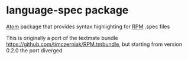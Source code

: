 # language-spec package

[Atom](http://atom.io) package that provides syntax highlighting for
[RPM](http://www.rpm.org/) .spec files

This is originally a port of the textmate bundle https://github.com/timczerniak/RPM.tmbundle,
but starting from version 0.2.0 the port diverged
